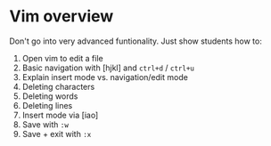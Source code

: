 # Vim overview

Don't go into very advanced funtionality. Just show students how to:

1. Open vim to edit a file
1. Basic navigation with [hjkl] and `ctrl+d` / `ctrl+u`
1. Explain insert mode vs. navigation/edit mode
1. Deleting characters
1. Deleting words
1. Deleting lines
1. Insert mode via [iao]
1. Save with `:w`
1. Save + exit with `:x` 
